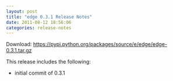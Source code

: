 ```yaml
---
layout: post
title: "edge 0.3.1 Release Notes"
date: 2011-08-12 18:56:06
categories: release-notes
---
```


Download: <https://pypi.python.org/packages/source/e/edge/edge-0.3.1.tar.gz>

This release includes the following:

* initial commit of 0.3.1

